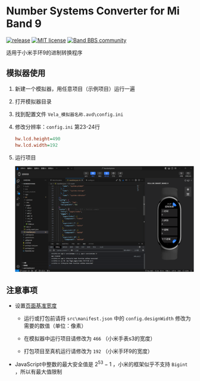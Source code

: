 # Number Systems Converter for Mi Band 9

[![release](https://img.shields.io/github/v/release/tianfangyetan1/NumberSystems)](https://github.com/tianfangyetan1/NumberSystems/releases)
[![MIT license](https://img.shields.io/github/license/tianfangyetan1/NumberSystems)](https://github.com/tianfangyetan1/NumberSystems/blob/master/LICENSE)
[![Band BBS community](https://img.shields.io/badge/Band_BBS-community-718298)](https://www.bandbbs.cn/threads/12425/)

适用于小米手环9的进制转换程序

## 模拟器使用

1. 新建一个模拟器，用任意项目（示例项目）运行一遍

2. 打开模拟器目录

3. 找到配置文件 `Vela_模拟器名称.avd\config.ini`

4. 修改分辨率：`config.ini` 第23-24行

    ```ini
    hw.lcd.height=490
    hw.lcd.width=192
    ```

5. 运行项目

    ![模拟器运行界面](docs/Screenshot_2024-08-01_21-28-03.png)

## 注意事项

- 设置[页面基准宽度](https://iot.mi.com/vela/quickapp/zh/content/framework/manifest.html#config)

  - 运行或打包前请将 `src\manifest.json` 中的 `config.designWidth` 修改为需要的数值（单位：像素）

  - 在模拟器中运行项目请修改为 `466` （小米手表s3的宽度）

  - 打包项目至真机运行请修改为 `192` （小米手环9的宽度）

- JavaScript中整数的最大安全值是 $2 ^{53} - 1$ ，小米的框架似乎不支持 `Bigint` ，所以有最大值限制
